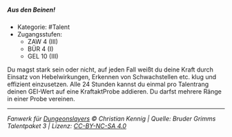 <!---
Dies ist ein Fanwerk für DUNGEONSLAYERS © von Christian Kennig

Quellen:      [Bruder Grimms Talentpaket 3](https://www.f-space.de/ds4/downloads.html)
              [Talentbeschreibungen](https://www.f-space.de/ds4/tools-talentcards.html)
License:      [CC-BY-NC-SA 4.0](https://creativecommons.org/licenses/by-nc-sa/4.0/deed.de)
Richtlinien:  [Fanwerkrichtlinien](https://www.dungeonslayers.net/fanwerk-richtlinien/)
Autor:        Zauberlehrling
-->

##### Aus den Beinen!

- Kategorie: #Talent
- Zugangsstufen:
  - ZAW 4 (III)
  - BÜR 4 (I)
  - GEL 10 (III)

Du magst stark sein oder nicht, auf jeden Fall weißt du deine Kraft durch Einsatz von Hebelwirkungen, Erkennen von Schwachstellen etc. klug und effizient einzusetzen. Alle 24 Stunden kannst du einmal pro Talentrang deinen GEI-Wert auf eine KraftaktProbe addieren. Du darfst mehrere Ränge in einer Probe vereinen.

---

_Fanwerk für [Dungeonslayers](https://www.dungeonslayers.net/) © Christian Kennig | Quelle: Bruder Grimms Talentpaket 3 | Lizenz: [CC-BY-NC-SA 4.0](https://creativecommons.org/licenses/by-nc-sa/4.0/deed.de)_
